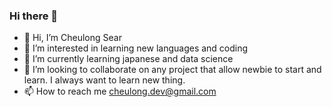 ### Hi there 👋

- 👋 Hi, I’m Cheulong Sear
- 👀 I’m interested in learning new languages and coding
- 🌱 I’m currently learning japanese and data science 
- 💞️ I’m looking to collaborate on any project that allow newbie to start and learn. I always want to learn new thing.
- 📫 How to reach me cheulong.dev@gmail.com

<!---
cheulong/cheulong is a ✨ special ✨ repository because its `README.md` (this file) appears on your GitHub profile.
You can click the Preview link to take a look at your changes.
--->
